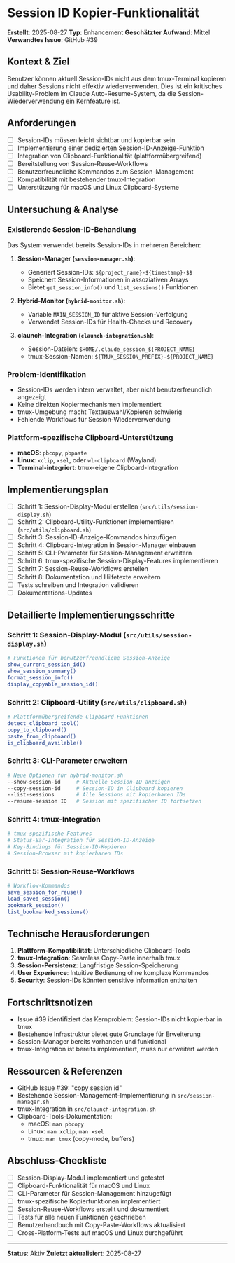 # Session ID Kopier-Funktionalität

**Erstellt**: 2025-08-27
**Typ**: Enhancement
**Geschätzter Aufwand**: Mittel
**Verwandtes Issue**: GitHub #39

## Kontext & Ziel
Benutzer können aktuell Session-IDs nicht aus dem tmux-Terminal kopieren und daher Sessions nicht effektiv wiederverwenden. Dies ist ein kritisches Usability-Problem im Claude Auto-Resume-System, da die Session-Wiederverwendung ein Kernfeature ist.

## Anforderungen
- [ ] Session-IDs müssen leicht sichtbar und kopierbar sein
- [ ] Implementierung einer dedizierten Session-ID-Anzeige-Funktion
- [ ] Integration von Clipboard-Funktionalität (plattformübergreifend)
- [ ] Bereitstellung von Session-Reuse-Workflows
- [ ] Benutzerfreundliche Kommandos zum Session-Management
- [ ] Kompatibilität mit bestehender tmux-Integration
- [ ] Unterstützung für macOS und Linux Clipboard-Systeme

## Untersuchung & Analyse

### Existierende Session-ID-Behandlung
Das System verwendet bereits Session-IDs in mehreren Bereichen:

1. **Session-Manager (`session-manager.sh`)**:
   - Generiert Session-IDs: `${project_name}-${timestamp}-$$`
   - Speichert Session-Informationen in assoziativen Arrays
   - Bietet `get_session_info()` und `list_sessions()` Funktionen

2. **Hybrid-Monitor (`hybrid-monitor.sh`)**:
   - Variable `MAIN_SESSION_ID` für aktive Session-Verfolgung
   - Verwendet Session-IDs für Health-Checks und Recovery

3. **claunch-Integration (`claunch-integration.sh`)**:
   - Session-Dateien: `$HOME/.claude_session_${PROJECT_NAME}`
   - tmux-Session-Namen: `${TMUX_SESSION_PREFIX}-${PROJECT_NAME}`

### Problem-Identifikation
- Session-IDs werden intern verwaltet, aber nicht benutzerfreundlich angezeigt
- Keine direkten Kopiermechanismen implementiert
- tmux-Umgebung macht Textauswahl/Kopieren schwierig
- Fehlende Workflows für Session-Wiederverwendung

### Plattform-spezifische Clipboard-Unterstützung
- **macOS**: `pbcopy`, `pbpaste`
- **Linux**: `xclip`, `xsel`, oder `wl-clipboard` (Wayland)
- **Terminal-integriert**: tmux-eigene Clipboard-Integration

## Implementierungsplan
- [ ] Schritt 1: Session-Display-Modul erstellen (`src/utils/session-display.sh`)
- [ ] Schritt 2: Clipboard-Utility-Funktionen implementieren (`src/utils/clipboard.sh`)
- [ ] Schritt 3: Session-ID-Anzeige-Kommandos hinzufügen
- [ ] Schritt 4: Clipboard-Integration in Session-Manager einbauen
- [ ] Schritt 5: CLI-Parameter für Session-Management erweitern
- [ ] Schritt 6: tmux-spezifische Session-Display-Features implementieren
- [ ] Schritt 7: Session-Reuse-Workflows erstellen
- [ ] Schritt 8: Dokumentation und Hilfetexte erweitern
- [ ] Tests schreiben und Integration validieren
- [ ] Dokumentations-Updates

## Detaillierte Implementierungsschritte

### Schritt 1: Session-Display-Modul (`src/utils/session-display.sh`)
```bash
# Funktionen für benutzerfreundliche Session-Anzeige
show_current_session_id()
show_session_summary()
format_session_info()
display_copyable_session_id()
```

### Schritt 2: Clipboard-Utility (`src/utils/clipboard.sh`)
```bash
# Plattformübergreifende Clipboard-Funktionen
detect_clipboard_tool()
copy_to_clipboard()
paste_from_clipboard()
is_clipboard_available()
```

### Schritt 3: CLI-Parameter erweitern
```bash
# Neue Optionen für hybrid-monitor.sh
--show-session-id     # Aktuelle Session-ID anzeigen
--copy-session-id     # Session-ID in Clipboard kopieren
--list-sessions       # Alle Sessions mit kopierbaren IDs
--resume-session ID   # Session mit spezifischer ID fortsetzen
```

### Schritt 4: tmux-Integration
```bash
# tmux-spezifische Features
# Status-Bar-Integration für Session-ID-Anzeige
# Key-Bindings für Session-ID-Kopieren
# Session-Browser mit kopierbaren IDs
```

### Schritt 5: Session-Reuse-Workflows
```bash
# Workflow-Kommandos
save_session_for_reuse()
load_saved_session()
bookmark_session()
list_bookmarked_sessions()
```

## Technische Herausforderungen
1. **Plattform-Kompatibilität**: Unterschiedliche Clipboard-Tools
2. **tmux-Integration**: Seamless Copy-Paste innerhalb tmux
3. **Session-Persistenz**: Langfristige Session-Speicherung
4. **User Experience**: Intuitive Bedienung ohne komplexe Kommandos
5. **Security**: Session-IDs könnten sensitive Information enthalten

## Fortschrittsnotizen
- Issue #39 identifiziert das Kernproblem: Session-IDs nicht kopierbar in tmux
- Bestehende Infrastruktur bietet gute Grundlage für Erweiterung
- Session-Manager bereits vorhanden und funktional
- tmux-Integration ist bereits implementiert, muss nur erweitert werden

## Ressourcen & Referenzen
- GitHub Issue #39: "copy session id"
- Bestehende Session-Management-Implementierung in `src/session-manager.sh`
- tmux-Integration in `src/claunch-integration.sh`
- Clipboard-Tools-Dokumentation:
  - macOS: `man pbcopy`
  - Linux: `man xclip`, `man xsel`
  - tmux: `man tmux` (copy-mode, buffers)

## Abschluss-Checkliste
- [ ] Session-Display-Modul implementiert und getestet
- [ ] Clipboard-Funktionalität für macOS und Linux
- [ ] CLI-Parameter für Session-Management hinzugefügt
- [ ] tmux-spezifische Kopierfunktionen implementiert
- [ ] Session-Reuse-Workflows erstellt und dokumentiert
- [ ] Tests für alle neuen Funktionen geschrieben
- [ ] Benutzerhandbuch mit Copy-Paste-Workflows aktualisiert
- [ ] Cross-Platform-Tests auf macOS und Linux durchgeführt

---
**Status**: Aktiv
**Zuletzt aktualisiert**: 2025-08-27